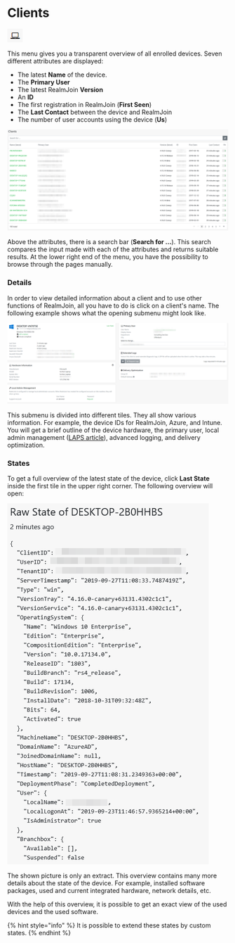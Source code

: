 # Clients

![](../.gitbook/assets/rj-ac-clientsicon.png)

This menu gives you a transparent overview of all enrolled devices. Seven different attributes are displayed:

* The latest **Name** of the device.
* The **Primary User**
* The latest RealmJoin **Version**
* An **ID**
* The first registration in RealmJoin \(**First Seen**\)
* The **Last Contact** between the device and RealmJoin
* The number of user accounts using the device \(**Us**\)

![](../.gitbook/assets/clients_tab_overview.png)

Above the attributes, there is a search bar \(**Search for ...**\). This search compares the input made with each of the attributes and returns suitable results. At the lower right end of the menu, you have the possibility to browse through the pages manually.

### Details

In order to view detailed information about a client and to use other functions of RealmJoin, all you have to do is click on a client's name. The following example shows what the opening submenu might look like.

![](../.gitbook/assets/client_tab_details.png)

This submenu is divided into different tiles. They all show various information. For example, the device IDs for RealmJoin, Azure, and Intune. You will get a brief outline of the device hardware, the primary user, local admin management \([LAPS article]()\), advanced logging, and delivery optimization.

### States

To get a full overview of the latest state of the device, click **Last State** inside the first tile in the upper right corner. The following overview will open:

![](../.gitbook/assets/client_tab_laststate.png)



The shown picture is only an extract. This overview contains many more details about the state of the device. For example, installed software packages, used and current integrated hardware, network details, etc.

With the help of this overview, it is possible to get an exact view of the used devices and the used software.

{% hint style="info" %}
It is possible to extend these states by custom states.
{% endhint %}



